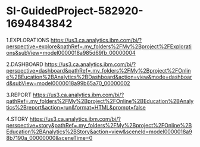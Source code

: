 # SI-GuidedProject-582920-1694843842
1.EXPLORATIONS
https://us3.ca.analytics.ibm.com/bi/?perspective=explore&pathRef=.my_folders%2FMy%2Bproject%2FExplorations&subView=model0000018a985d69fb_00000004

2.DASHBOARD
https://us3.ca.analytics.ibm.com/bi/?perspective=dashboard&pathRef=.my_folders%2FMy%2Bproject%2FOnline%2BEucation%2BAnalytics%2BDashboard&action=view&mode=dashboard&subView=model0000018a99b65a70_00000002

3.REPORT
https://us3.ca.analytics.ibm.com/bi/?pathRef=.my_folders%2FMy%2Bproject%2FOnline%2BEducation%2BAnalytics%2Breport&action=run&format=HTML&prompt=false

4.STORY
https://us3.ca.analytics.ibm.com/bi/?perspective=story&pathRef=.my_folders%2FMy%2Bproject%2FOnline%2BEducation%2BAnalytics%2BStory&action=view&sceneId=model0000018a98b7190a_00000000&sceneTime=0
